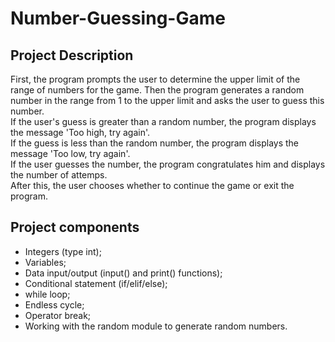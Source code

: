 # Number-Guessing-Game

## Project Description

First, the program prompts the user to determine the upper limit of the range of numbers for the game. Then the program generates a random number in the range from 1 to the upper limit and asks the user to guess this number.  
If the user's guess is greater than a random number, the program displays the message 'Too high, try again'.  
If the guess is less than the random number, the program displays the message 'Too low, try again'.  
If the user guesses the number, the program congratulates him and displays the number of attemps.   
After this, the user chooses whether to continue the game or exit the program.


## Project components

- Integers (type int);
- Variables;
- Data input/output (input() and print() functions);
- Conditional statement (if/elif/else);
- while loop;
- Endless cycle;
- Operator break;
- Working with the random module to generate random numbers.
